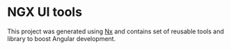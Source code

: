 # NGX UI tools

This project was generated using [Nx](https://nx.dev) and contains set of reusable tools and library to boost Angular development. 


